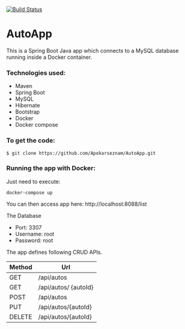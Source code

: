 [![Build Status](https://travis-ci.org/Apokarseznam/AutoApp.svg?branch=master)](https://travis-ci.org/Apokarseznam/AutoApp)

# AutoApp

This is a Spring Boot Java app which connects to a MySQL database running inside a Docker container.

### Technologies used:
* Maven 
* Spring Boot
* MySQL
* Hibernate 
* Bootstrap 
* Docker 
* Docker compose 

### To get the code:
```shell
$ git clone https://github.com/Apokarseznam/AutoApp.git
```
### Running the app with Docker:
Just need to execute:

```shell
docker-compose up
```
You can then access app here: http://localhost:8088/list

The Database
* Port: 3307 
* Username: root 
* Password: root 

The app defines following CRUD APIs.

| Method | Url |
| --- | --- |
| GET | /api/autos	 |
| GET | /api/autos/	{autoId} |
| POST | /api/autos |
| PUT | /api/autos/{autoId} |
| DELETE | /api/autos/{autoId} |


